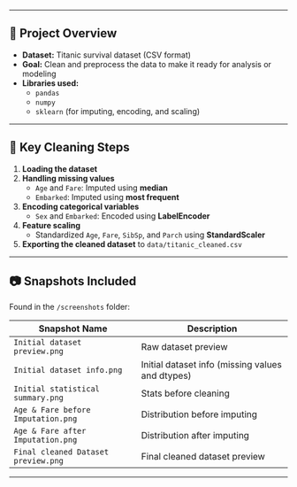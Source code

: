 
---

## 📌 Project Overview

- **Dataset:** Titanic survival dataset (CSV format)
- **Goal:** Clean and preprocess the data to make it ready for analysis or modeling
- **Libraries used:**
  - `pandas`
  - `numpy`
  - `sklearn` (for imputing, encoding, and scaling)

---

## 🧼 Key Cleaning Steps

1. **Loading the dataset**
2. **Handling missing values**
   - `Age` and `Fare`: Imputed using **median**
   - `Embarked`: Imputed using **most frequent**
3. **Encoding categorical variables**
   - `Sex` and `Embarked`: Encoded using **LabelEncoder**
4. **Feature scaling**
   - Standardized `Age`, `Fare`, `SibSp`, and `Parch` using **StandardScaler**
5. **Exporting the cleaned dataset** to `data/titanic_cleaned.csv`

---

## 📷 Snapshots Included

Found in the `/screenshots` folder:

| Snapshot Name | Description |
|---------------|-------------|
| `Initial dataset preview.png` | Raw dataset preview |
| `Initial dataset info.png` | Initial dataset info (missing values and dtypes) |
| `Initial statistical summary.png` | Stats before cleaning |
| `Age & Fare before Imputation.png` | Distribution before imputing |
| `Age & Fare after Imputation.png` | Distribution after imputing |
| `Final cleaned Dataset preview.png` | Final cleaned dataset preview |

---
